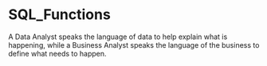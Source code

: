 # SQL_Functions
A Data Analyst speaks the language of data to help explain what is happening, while a Business Analyst speaks the language of the business to define what needs to happen.
